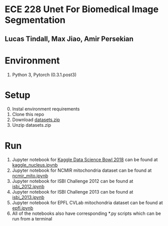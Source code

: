 # ECE 228 Unet For Biomedical Image Segmentation

## Lucas Tindall, Max Jiao, Amir Persekian

# Environment
1. Python 3, Pytorch (0.3.1.post3)

# Setup 
0. Instal environment requirements 
1. Clone this repo
2. Download [datasets.zip](https://drive.google.com/open?id=1XT_1MSlm-p8YYEU3tg5uIjGlN4YO-LH-)
3. Unzip datasets.zip

# Run
1. Jupyter notebook for [Kaggle Data Science Bowl 2018](https://www.kaggle.com/c/data-science-bowl-2018) can be found at [kaggle_nucleus.ipynb](kaggle_nucleus.ipynb)   
2. Jupyter notebook for NCMIR mitochondria dataset can be found at [ncmir_mito.ipynb](ncmir_mito.ipynb)   
3. Jupyter notebook for ISBI Challenge 2012 can be found at [isbi_2012.ipynb](isbi_2012.ipynb)   
4. Jupyter notebook for ISBI Challenge 2013 can be found at [isbi_2013.ipynb](isbi_2013.ipynb)   
5. Jupyter notebook for EPFL CVLab mitochondria dataset can be found at [epfl.ipynb](epfl.ipynb)  
6. All of the notebooks also have corresponding *.py scripts which can be run from a terminal

